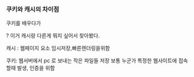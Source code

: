 ### 쿠키와 캐시의 차이점

쿠키를 배우다가

? 이거 캐시랑 다른게 뭐지 싶어서 찾아봤다.

캐시 : 웹페이지 요소 임시저장,빠른렌더링을위함

쿠키: 웹서버에서 pc 로 보내는 작은 파일들 저장 보통 누군가 특정한 웹사이트에 접속할때 발생, 인증을 위함
